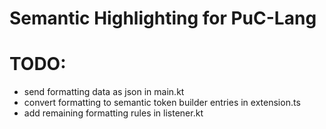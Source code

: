 Semantic Highlighting for PuC-Lang
===

# TODO:
- send formatting data as json in main.kt
- convert formatting to semantic token builder entries in extension.ts
- add remaining formatting rules in listener.kt